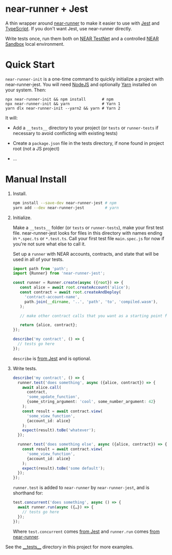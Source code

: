 near-runner + Jest
==================

A thin wrapper around [near-runner] to make it easier to use with [Jest] and [TypeScript]. If you don't want Jest, use near-runner directly.

Write tests once, run them both on [NEAR TestNet](https://docs.near.org/docs/concepts/networks) and a controlled [NEAR Sandbox](https://github.com/near/sandbox) local environment.


  [near-runner]: https://github.com/near/runner-js
  [Jest]: https://jestjs.io/
  [TypeScript]: https://www.typescriptlang.org/

Quick Start
===========

`near-runner-init` is a one-time command to quickly initialize a project with near-runner-jest. You will need [NodeJS] and optionally [Yarn] installed on your system. Then:

    npx near-runner-init && npm install       # npm
    npx near-runner-init && yarn              # Yarn 1
    yarn dlx near-runner-init --yarn2 && yarn # Yarn 2

It will:

* Add a `__tests__` directory to your project (or `tests` or `runner-tests` if necessary to avoid conflicting with existing tests)
* Create a `package.json` file in the tests directory, if none found in project root (not a JS project)
* ...

  [NodeJS]: https://nodejs.dev/
  [Yarn]: https://yarnpkg.com/

Manual Install
==============

1. Install.

   ```bash
   npm install --save-dev near-runner-jest # npm
   yarn add --dev near-runner-jest         # yarn
   ```

2. Initialize.

   Make a `__tests__` folder (or `tests` or `runner-tests`), make your first test file. near-runner-jest looks for files in this directory with names ending in `*.spec.ts` or `*.test.ts`. Call your first test file `main.spec.js` for now if you're not sure what else to call it.

   Set up a `runner` with NEAR accounts, contracts, and state that will be used in all of your tests.

   ```ts
   import path from 'path';
   import {Runner} from 'near-runner-jest';

   const runner = Runner.create(async ({root}) => {
      const alice = await root.createAccount('alice');
      const contract = await root.createAndDeploy(
        'contract-account-name',
        path.join(__dirname, '..', 'path', 'to', 'compiled.wasm'),
      );

      // make other contract calls that you want as a starting point for all tests

      return {alice, contract};
   });

   describe('my contract', () => {
     // tests go here
   });
   ```

   `describe` is [from Jest](https://jestjs.io/docs/setup-teardown) and is optional.

4. Write tests.

   ```ts
   describe('my contract', () => {
     runner.test('does something', async ({alice, contract}) => {
       await alice.call(
         contract,
         'some_update_function',
         {some_string_argument: 'cool', some_number_argument: 42}
       );
       const result = await contract.view(
         'some_view_function',
         {account_id: alice}
       );
       expect(result).toBe('whatever');
     });

     runner.test('does something else', async ({alice, contract}) => {
       const result = await contract.view(
         'some_view_function',
         {account_id: alice}
       );
       expect(result).toBe('some default');
     });
   });
   ```

   `runner.test` is added to `near-runner` by `near-runner-jest`, and is shorthand for:

   ```ts
   test.concurrent('does something', async () => {
     await runner.run(async ({…}) => {
       // tests go here
     });
   });
   ```

   Where `test.concurrent` comes [from Jest](https://jestjs.io/docs/api#testconcurrentname-fn-timeout) and `runner.run` comes [from near-runner](https://github.com/near/runner-js#how-it-works).

See the [\_\_tests__](./__tests__) directory in this project for more examples.

